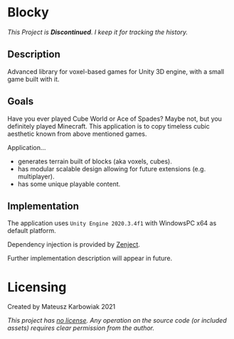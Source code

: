 # Blocky

*This Project is **Discontinued**. I keep it for tracking the history.*

## Description

Advanced library for voxel-based games for Unity 3D engine, with a small game built with it.

## Goals

Have you ever played Cube World or Ace of Spades? Maybe not, but you definitely played Minecraft.
This application is to copy timeless cubic aesthetic known from above mentioned games.

Application...

* generates terrain built of blocks (aka voxels, cubes).
* has modular scalable design allowing for future extensions (e.g. multiplayer).
* has some unique playable content.

## Implementation

The application uses `Unity Engine 2020.3.4f1` with WindowsPC x64 as default platform.

Dependency injection is provided by [Zenject](https://github.com/modesttree/Zenject).

Further implementation description will appear in future.

# Licensing

Created by Mateusz Karbowiak 2021

*This project has [no license](https://web.archive.org/web/20210408154525/https://choosealicense.com/no-permission/). Any operation on the source code (or included assets) requires clear permission from the author.*
